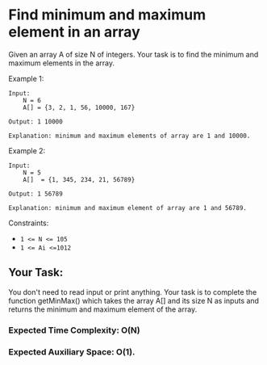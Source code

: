 # Find minimum and maximum element in an array


Given an array A of size N of integers. Your task is to find the minimum and maximum elements in the array.


Example 1:

    Input:
        N = 6
        A[] = {3, 2, 1, 56, 10000, 167}

    Output: 1 10000

    Explanation: minimum and maximum elements of array are 1 and 10000.

Example 2:

    Input:
        N = 5
        A[]  = {1, 345, 234, 21, 56789}

    Output: 1 56789

    Explanation: minimum and maximum element of array are 1 and 56789.


Constraints:

-    `1 <= N <= 105`
-    `1 <= Ai <=1012`
     
## Your Task:

You don't need to read input or print anything. Your task is to complete the function getMinMax() which takes the array A[] and its size N as inputs and returns the minimum and maximum element of the array.

### Expected Time Complexity: O(N)

### Expected Auxiliary Space: O(1).